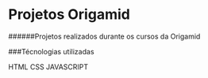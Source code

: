 # Projetos Origamid
 ######Projetos realizados durante os cursos da Origamid

###Técnologias utilizadas

HTML
CSS 
JAVASCRIPT
